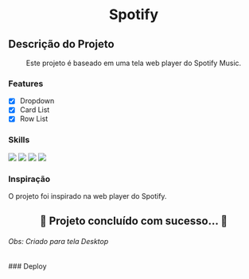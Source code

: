 <h1 align="center">Spotify</h1>


## Descrição do Projeto
<p align="center">Este projeto é baseado em uma tela web player do Spotify Music.</p>

### Features

- [x] Dropdown
- [x] Card List
- [x] Row List

### Skills
<div>
<img src="https://img.shields.io/badge/HTML5-E34F26?style=for-the-badge&logo=html5&logoColor=white">
<img src="https://img.shields.io/badge/Bootstrap-6909d6?style=for-the-badge&logo=bootstrap&logoColor=white">
<img src="https://img.shields.io/badge/Sass-CC6699?style=for-the-badge&logo=sass&logoColor=white">
<img src="https://img.shields.io/badge/JavaScript-F7DF1E?style=for-the-badge&logo=javascript&logoColor=black">
</div>

### Inspiração
<p> O projeto foi inspirado na web player do Spotify.</p>

<h2 align="center"> 
	 🚀 Projeto concluído com sucesso... 🚀
</h2>


<h6>Obs: Criado para tela Desktop</h6>
### Deploy




